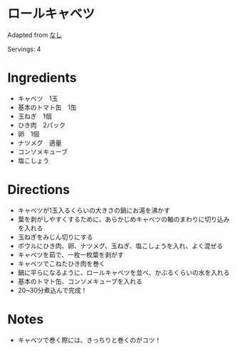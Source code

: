 
# ロールキャベツ

Adapted from [なし](#)

Servings: 4

# Ingredients
- キャベツ　1玉
- 基本のトマト缶　1缶
- 玉ねぎ　1個
- ひき肉　2パック
- 卵　1個
- ナツメグ　適量
- コンソメキューブ
- 塩こしょう

# Directions
- キャベツが1玉入るくらいの大きさの鍋にお湯を沸かす
- 葉を剥がしやすくするために、あらかじめキャベツの軸のまわりに切り込みを入れる
- 玉ねぎをみじん切りにする
- ボウルにひき肉、卵、ナツメグ、玉ねぎ、塩こしょうを入れ、よく混ぜる
- キャベツを茹で、一枚一枚葉を剥がす
- キャベツでこねたひき肉を巻く
- 鍋に平らになるように、ロールキャベツを並べ、かぶるくらいの水を入れる
- 基本のトマト缶、コンソメキューブを入れる
- 20~30分煮込んで完成！

# Notes
- キャベツで巻く際には、きっちりと巻くのがコツ！

